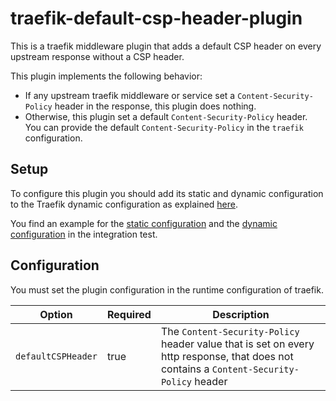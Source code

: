 # traefik-default-csp-header-plugin
This is a traefik middleware plugin that adds a default CSP header on every upstream response without a CSP header.

This plugin implements the following behavior:
- If any upstream traefik middleware or service set a `Content-Security-Policy` header in the response, this plugin does nothing.
- Otherwise, this plugin set a default `Content-Security-Policy` header. You can provide the default `Content-Security-Policy` in the `traefik` configuration.

## Setup
To configure this plugin you should add its static and dynamic configuration to the Traefik dynamic configuration as explained [here](https://docs.traefik.io/getting-started/configuration-overview/#the-dynamic-configuration).

You find an example for the [static configuration](integration/traefik.yml) and the [dynamic configuration](integration/runtime-config.yml) in the integration test.

## Configuration
You must set the plugin configuration in the runtime configuration of traefik.

| Option  | Required  | Description  |
|---|---|---|
| `defaultCSPHeader`  | true  | The `Content-Security-Policy` header value that is set on every http response, that does not contains a `Content-Security-Policy` header  |

